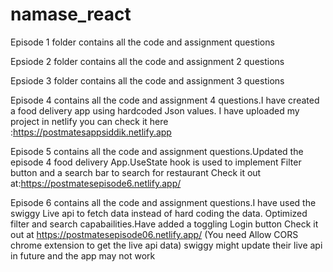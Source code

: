 # namase_react

Episode 1 folder contains all the code and assignment questions

Epsiode 2 folder contains all the code and assignment 2 questions

Epsiode 3 folder contains all the code and assignment 3 questions

Episode 4 contains all the code and assignment 4 questions.I have created a food delivery app using  hardcoded Json values.
I have uploaded my project in netlify
you can check it here :https://postmatesappsiddik.netlify.app



Episode 5 contains all the code and assignment questions.Updated the episode 4 food delivery App.UseState hook is used to implement
Filter button and a search bar to search for restaurant
Check it out at:https://postmatesepisode6.netlify.app/


Episode 6  contains all the code and assignment questions.I have used the swiggy Live api to fetch data instead of hard coding the data.
Optimized filter and search capabailities.Have added a toggling Login button
Check it out at https://postmatesepisode06.netlify.app/ (You need Allow CORS chrome extension to get the live api data)
swiggy might update their live api in future and the app may not work
